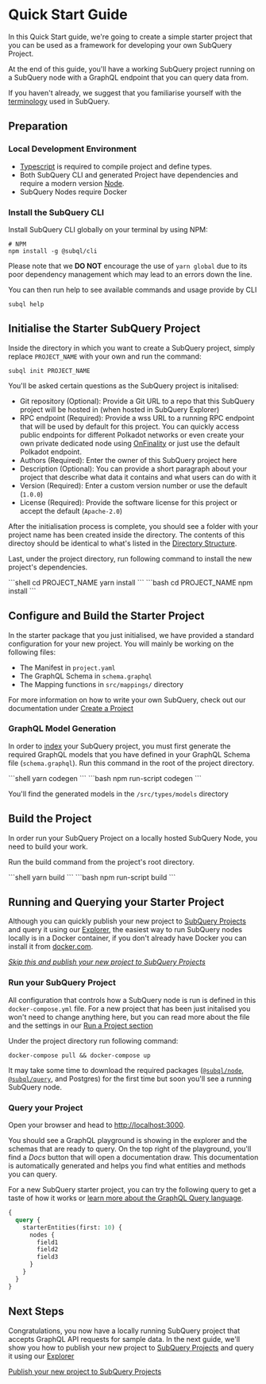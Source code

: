 # Quick Start Guide

In this Quick Start guide, we're going to create a simple starter project that you can be used as a framework for developing your own SubQuery Project.

At the end of this guide, you'll have a working SubQuery project running on a SubQuery node with a GraphQL endpoint that you can query data from.

If you haven't already, we suggest that you familiarise yourself with the [terminology](../#terminology) used in SubQuery.

## Preparation

### Local Development Environment

- [Typescript](https://www.typescriptlang.org/) is required to compile project and define types.
- Both SubQuery CLI and generated Project have dependencies and require a modern version [Node](https://nodejs.org/en/).
- SubQuery Nodes require Docker

### Install the SubQuery CLI

Install SubQuery CLI globally on your terminal by using NPM:

```shell
# NPM
npm install -g @subql/cli
```

Please note that we **DO NOT** encourage the use of `yarn global` due to its poor dependency management which may lead to an errors down the line.

You can then run help to see available commands and usage provide by CLI

```shell
subql help
```

## Initialise the Starter SubQuery Project

Inside the directory in which you want to create a SubQuery project, simply replace `PROJECT_NAME` with your own and run the command:

```shell
subql init PROJECT_NAME
```

You'll be asked certain questions as the SubQuery project is initalised:

- Git repository (Optional): Provide a Git URL to a repo that this SubQuery project will be hosted in (when hosted in SubQuery Explorer)
- RPC endpoint (Required): Provide a wss URL to a running RPC endpoint that will be used by default for this project. You can quickly access public endpoints for different Polkadot networks or even create your own private dedicated node using [OnFinality](https://app.onfinality.io) or just use the default Polkadot endpoint.
- Authors (Required): Enter the owner of this SubQuery project here
- Description (Optional): You can provide a short paragraph about your project that describe what data it contains and what users can do with it
- Version (Required): Enter a custom version number or use the default (`1.0.0`)
- License (Required): Provide the software license for this project or accept the default (`Apache-2.0`)

After the initialisation process is complete, you should see a folder with your project name has been created inside the directory. The contents of this directoy should be identical to what's listed in the [Directory Structure](../create/introduction.md#directory-structure).

Last, under the project directory, run following command to install the new project's dependencies.

<CodeGroup>
  <CodeGroupItem title="YARN" active>
  ```shell
  cd PROJECT_NAME
  yarn install
  ```
  </CodeGroupItem>

  <CodeGroupItem title="NPM">
  ```bash
  cd PROJECT_NAME
  npm install
  ```
  </CodeGroupItem>
</CodeGroup>

## Configure and Build the Starter Project

In the starter package that you just initialised, we have provided a standard configuration for your new project. You will mainly be working on the following files:

- The Manifest in `project.yaml`
- The GraphQL Schema in `schema.graphql`
- The Mapping functions in `src/mappings/` directory

For more information on how to write your own SubQuery, check out our documentation under [Create a Project](../create/introduction.md)

### GraphQL Model Generation

In order to [index](../run/run.md) your SubQuery project, you must first generate the required GraphQL models that you have defined in your GraphQL Schema file (`schema.graphql`). Run this command in the root of the project directory.

<CodeGroup>
  <CodeGroupItem title="YARN" active>
  ```shell
  yarn codegen
  ```
  </CodeGroupItem>

  <CodeGroupItem title="NPM">
  ```bash
  npm run-script codegen
  ```
  </CodeGroupItem>
</CodeGroup>

You'll find the generated models in the `/src/types/models` directory

## Build the Project

In order run your SubQuery Project on a locally hosted SubQuery Node, you need to build your work.

Run the build command from the project's root directory.

<CodeGroup>
  <CodeGroupItem title="YARN" active>
  ```shell
  yarn build
  ```
  </CodeGroupItem>

  <CodeGroupItem title="NPM">
  ```bash
  npm run-script build
  ```
  </CodeGroupItem>
</CodeGroup>

## Running and Querying your Starter Project

Although you can quickly publish your new project to [SubQuery Projects](https://project.subquery.network) and query it using our [Explorer](https://explorer.subquery.network), the easiest way to run SubQuery nodes locally is in a Docker container, if you don't already have Docker you can install it from [docker.com](https://docs.docker.com/get-docker/).

[_Skip this and publish your new project to SubQuery Projects_](../publish/publish.md)

### Run your SubQuery Project

All configuration that controls how a SubQuery node is run is defined in this `docker-compose.yml` file. For a new project that has been just initalised you won't need to change anything here, but you can read more about the file and the settings in our [Run a Project section](../run/run.md)

Under the project directory run following command:

```shell
docker-compose pull && docker-compose up
```

It may take some time to download the required packages ([`@subql/node`](https://www.npmjs.com/package/@subql/node), [`@subql/query`](https://www.npmjs.com/package/@subql/query), and Postgres) for the first time but soon you'll see a running SubQuery node.

### Query your Project

Open your browser and head to [http://localhost:3000](http://localhost:3000).

You should see a GraphQL playground is showing in the explorer and the schemas that are ready to query. On the top right of the playground, you'll find a _Docs_ button that will open a documentation draw. This documentation is automatically generated and helps you find what entities and methods you can query.

For a new SubQuery starter project, you can try the following query to get a taste of how it works or [learn more about the GraphQL Query language](../query/graphql.md).

```graphql
{
  query {
    starterEntities(first: 10) {
      nodes {
        field1
        field2
        field3
      }
    }
  }
}
```

## Next Steps

Congratulations, you now have a locally running SubQuery project that accepts GraphQL API requests for sample data. In the next guide, we'll show you how to publish your new project to [SubQuery Projects](https://project.subquery.network) and query it using our [Explorer](https://explorer.subquery.network)

[Publish your new project to SubQuery Projects](../publish/publish.md)
